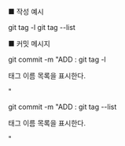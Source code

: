 ■ 작성 예시

git tag -l
git tag --list

■ 커밋 메시지

git commit -m "ADD : git tag -l

태그 이름 목록을 표시한다.

"

git commit -m "ADD : git tag --list

태그 이름 목록을 표시한다.

"